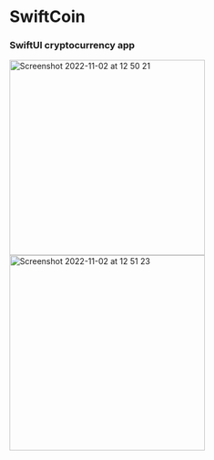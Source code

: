 # SwiftCoin
<h3>SwiftUI cryptocurrency app</h3>

<img width="343" alt="Screenshot 2022-11-02 at 12 50 21" src="https://user-images.githubusercontent.com/40539112/199458990-35ab7098-3689-4006-9fdc-ab05616c5082.png">

<img width="343" alt="Screenshot 2022-11-02 at 12 51 23" src="https://user-images.githubusercontent.com/40539112/199458958-c146371e-62f2-44cb-89b2-f0b0e79d19fd.png">
